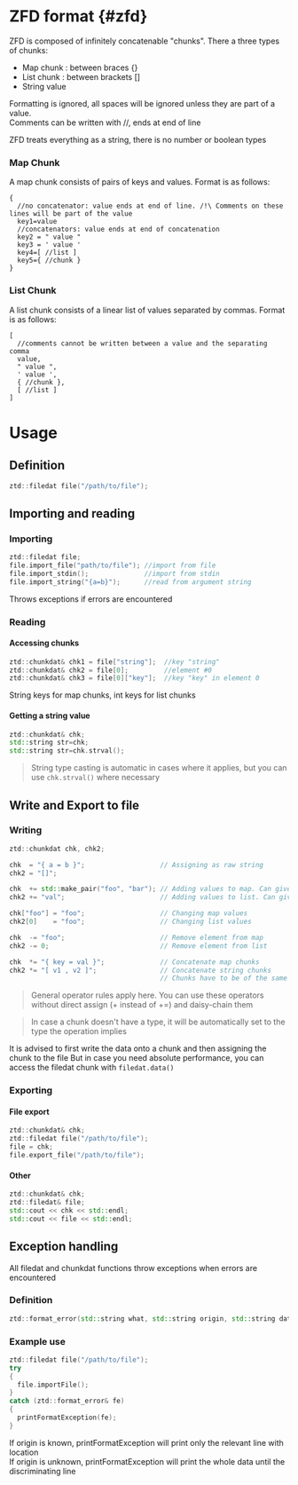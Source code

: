 # ZFD format {#zfd}

ZFD is composed of infinitely concatenable "chunks". There a three types of chunks:  
- Map chunk     : between braces    {}  
- List chunk    : between brackets  []  
- String value

Formatting is ignored, all spaces will be ignored unless they are part of a value.  
Comments can be written with //, ends at end of line

ZFD treats everything as a string, there is no number or boolean types

### Map Chunk

A map chunk consists of pairs of keys and values. Format is as follows:
```
{
  //no concatenator: value ends at end of line. /!\ Comments on these lines will be part of the value
  key1=value
  //concatenators: value ends at end of concatenation
  key2 = " value "
  key3 = ' value '
  key4=[ //list ]
  key5={ //chunk }
}
```

### List Chunk  

A list chunk consists of a linear list of values separated by commas. Format is as follows:
```
[
  //comments cannot be written between a value and the separating comma
  value,
  " value ",
  ' value ',
  { //chunk },
  [ //list ]
]
```

# Usage

## Definition

```cpp
ztd::filedat file("/path/to/file");
```

## Importing and reading

### Importing

```cpp
ztd::filedat file;
file.import_file("path/to/file"); //import from file
file.import_stdin();              //import from stdin
file.import_string("{a=b}");      //read from argument string
```
Throws exceptions if errors are encountered

### Reading

#### Accessing chunks

```cpp
ztd::chunkdat& chk1 = file["string"];  //key "string"
ztd::chunkdat& chk2 = file[0];         //element #0
ztd::chunkdat& chk3 = file[0]["key"];  //key "key" in element 0
```

String keys for map chunks, int keys for list chunks  

#### Getting a string value

```cpp
ztd::chunkdat& chk;
std::string str=chk;
std::string str=chk.strval();
```
> String type casting is automatic in cases where it applies, but you can use ``chk.strval()`` where necessary

## Write and Export to file

### Writing

```cpp
ztd::chunkdat chk, chk2;

chk  = "{ a = b }";                   // Assigning as raw string
chk2 = "[]";

chk  += std::make_pair("foo", "bar"); // Adding values to map. Can give a vector for multiple elements
chk2 += "val";                        // Adding values to list. Can give a vector for multiple elements

chk["foo"] = "foo";                   // Changing map values
chk2[0]    = "foo";                   // Changing list values

chk  -= "foo";                        // Remove element from map
chk2 -= 0;                            // Remove element from list

chk  *= "{ key = val }";              // Concatenate map chunks
chk2 *= "[ v1 , v2 ]";                // Concatenate string chunks
                                      // Chunks have to be of the same type for concatenation
```

> General operator rules apply here. You can use these operators without direct assign (+ instead of +=) and daisy-chain them

> In case a chunk doesn't have a type, it will be automatically set to the type the operation implies

It is advised to first write the data onto a chunk and then assigning the chunk to the file
But in case you need absolute performance, you can access the filedat chunk with `filedat.data()`

### Exporting

#### File export

```cpp
ztd::chunkdat& chk;
ztd::filedat file("/path/to/file");
file = chk;
file.export_file("/path/to/file");
```

#### Other

```cpp
ztd::chunkdat& chk;
ztd::filedat& file;
std::cout << chk << std::endl;
std::cout << file << std::endl;
```

## Exception handling

All filedat and chunkdat functions throw exceptions when errors are encountered

### Definition

```cpp
ztd::format_error(std::string what, std::string origin, std::string data, int where);
```

### Example use

```cpp
ztd::filedat file("/path/to/file");
try
{
  file.importFile();
}
catch (ztd::format_error& fe)
{
  printFormatException(fe);
}
```
If origin is known, printFormatException will print only the relevant line with location  
If origin is unknown, printFormatException will print the whole data until the discriminating line
